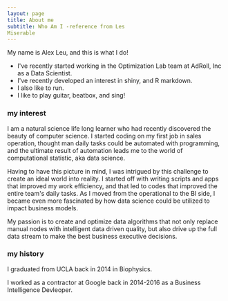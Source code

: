 ```yaml
---
layout: page
title: About me
subtitle: Who Am I -reference from Les
Miserable
---
```


My name is Alex Leu, and this is what I do!

- I've recently started working in the Optimization Lab team at AdRoll, Inc as a
  Data Scientist.
- I've recently developed an interest in shiny, and R markdown.
- I also like to run. 
- I like to play guitar, beatbox, and sing!

### my interest
I am a natural science life long learner who had recently discovered the beauty
of computer science. I started coding on my first job in sales operation,
thought man daily tasks could be automated with programming, and the
ultimate result of automation leads me to the world of computational statistic,
aka data science.

Having to have this picture in mind, I was intrigued by this challenge to create
an ideal world into reality. I started off with writing scripts and apps that
improved my  work efficiency, and that led to codes that improved
the entire team's daily tasks. As I moved from the operational to
the BI side, I became even more fascinated by how data science could be utilized
to impact business models.

My passion is to create and optimize data algorithms that not only replace
manual nodes with intelligent data driven quality, but also drive up the full
data stream to make the best business executive decisions.

### my history

I graduated from UCLA back in 2014 in Biophysics.

I worked as a contractor at Google back in 2014-2016 as a Business Intelligence
Devleoper.
